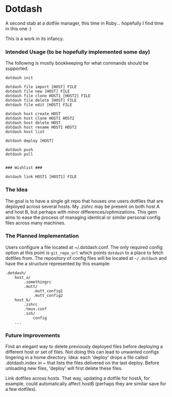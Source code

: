 Dotdash
=======

A second stab at a dotfile manager, this time in Ruby... hopefully I find time in this one :)

This is a work in its infancy.


### Intended Usage (to be hopefully implemented some day) ###

The following is mostly bookkeeping for what commands should be supported.

```
dotdash init

dotdash file import [HOST] FILE
dotdash file new [HOST] FILE
dotdash file clone HOST1 [HOST2] FILE
dotdash file delete [HOST] FILE
dotdash file edit [HOST] FILE

dotdash host create HOST
dotdash host clone HOST1 HOST2
dotdash host delete HOST
dotdash host rename HOST1 HOST2
dotdash host list

dotdash deploy [HOST]

dotdash push
dotdash pull


### Wishlist ###

dotdash link HOST1 [HOST2] FILE
```


### The Idea ###

The goal is to have a single git repo that houses one users dotfiles that are
deployed across several hosts.  My .zshrc may be present on both host A and host
B, but perhaps with minor differences/optimizations.  This gem aims to ease the
process of managing identical or similar personal config files across many
machines.


### The Planned Implementation ###

Users configure a file located at ~/.dotdash.conf. The only required config
option at this point is `git_repo_url` which points `dotdash` to a place to
fetch dotfiles from.  The repository of config files will be located at
`~/.dotdash` and have the a structure represented by this example:

```
.dotdash/
    host_a/
        .somethingrc
        .mutt/
            .mutt_config1
            .mutt_config2
    host_b/
        .zshrc
        .tmux.conf
        .ssh/
            config
    ...
```

### Future Improvements ###

Find an elegant way to delete previously deployed files before deploying a different host
or set of files. Not doing this can lead to unwanted configs lingering in a home
directory. Idea: each 'deploy' drops a file called .dotdash.index in ~ that
lists the files delivered on the last deploy.  Before unloading new files,
'deploy' will first delete these files.

Link dotfiles across hosts. That way, updating a dotfile for hostA, for example,
could automatically affect hostB (perhaps they are similar save for a few
dotfiles).
